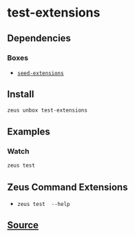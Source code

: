 
test-extensions
====================







## Dependencies
### Boxes
* [`seed-extensions`](seed-extensions.md)




## Install
```bash
zeus unbox test-extensions
```
## Examples
### Watch 
```bash
zeus test
```

## Zeus Command Extensions
* ```zeus test  --help```








## [Source](https://github.com/liquidapps-io/zeus-sdk/tree/master/boxes/groups/core/test-extensions)